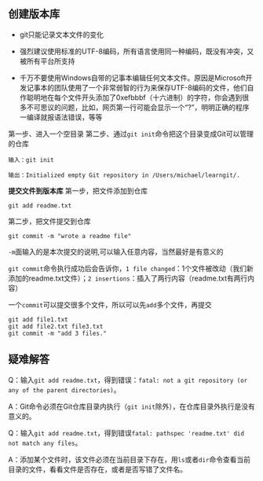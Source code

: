 ## 创建版本库
* git只能记录文本文件的变化
* 强烈建议使用标准的UTF-8编码，所有语言使用同一种编码，既没有冲突，又被所有平台所支持

* 千万不要使用Windows自带的记事本编辑任何文本文件。原因是Microsoft开发记事本的团队使用了一个非常弱智的行为来保存UTF-8编码的文件，他们自作聪明地在每个文件开头添加了0xefbbbf（十六进制）的字符，你会遇到很多不可思议的问题，比如，网页第一行可能会显示一个“?”，明明正确的程序一编译就报语法错误，等等

第一步、进入一个空目录
第二步、通过`git init`命令把这个目录变成Git可以管理的仓库
```
输入：git init

输出：Initialized empty Git repository in /Users/michael/learngit/.
```

**提交文件到版本库**
第一步，把文件添加到仓库
```
git add readme.txt
```

第二步，把文件提交到仓库
```
git commit -m "wrote a readme file"
```
`-m`面输入的是本次提交的说明,可以输入任意内容，当然最好是有意义的

`git commit`命令执行成功后会告诉你，`1 file changed`：1个文件被改动（我们新添加的readme.txt文件）；`2 insertions`：插入了两行内容（readme.txt有两行内容）


一个`commit`可以提交很多个文件，所以可以先`add`多个文件，再提交
```
git add file1.txt
git add file2.txt file3.txt
git commit -m "add 3 files."
```

## 疑难解答
Q：输入`git add readme.txt`，得到错误：`fatal: not a git repository (or any of the parent directories)`。

A：Git命令必须在Git仓库目录内执行（`git init`除外），在仓库目录外执行是没有意义的。

Q：输入`git add readme.txt`，得到错误`fatal: pathspec 'readme.txt' did not match any files`。

A：添加某个文件时，该文件必须在当前目录下存在，用`ls`或者`dir`命令查看当前目录的文件，看看文件是否存在，或者是否写错了文件名。


